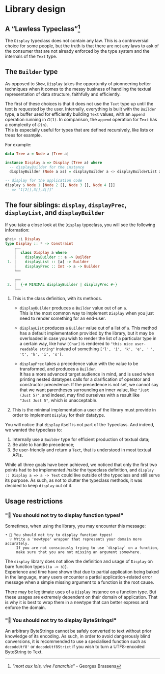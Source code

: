 # Library design 

## A “Lawless Typeclass”[^lois]

The `Display` typeclass does not contain any law. This is a controversial choice for some people,
but the truth is that there are not any laws to ask of the consumer that are not already enforced
by the type system and the internals of the `Text` type.

## The `Builder` type

As opposed to `Show`, `Display` takes the opportunity of pionneering better techniques when it comes
to the messy business of handling the textual representation of data structure, faithfully and efficiently.

The first of these choices is that it does not use the `Text` type up until the text is requested by the
user. Internally, everything is built with the `Builder` type, a buffer used for efficiently building `Text`
values, with an `append` operation running in `𝛰(1)`. In comparison, the `append` operation for `Text` has a 
complexity of `𝛰(n)`.  
This is especially useful for types that are defined recursively, like lists or trees for example. 

For example: 
```haskell
data Tree a = Node a [Tree a]

instance Display a => Display (Tree a) where
  -- displayBuilder for the instance
  displayBuilder (Node a xs) = displayBuilder a <> displayBuilderList xs

-- display for the application code
display $ Node 1 [Node 2 [], Node 3 [], Node 4 []]
-- => "1[2[],3[],4[]]"
```

## The four siblings: `display`, `displayPrec`, `displayList`, and `displayBuilder`

If you take a close look at the `Display` typeclass, you will see the following information:

```haskell
ghci> :i Display
type Display :: * -> Constraint
    ┌──
    │  class Display a where
    │    displayBuilder :: a -> Builder
 1. │    displayList :: [a] -> Builder
    │    displayPrec :: Int -> a -> Builder
    └──

    ┌──
 2. │  {-# MINIMAL displayBuilder | displayPrec #-}
    └──

```

1. This is the class definition, with its methods.
    * `displayBuilder` produces a `Builder` value out of an `a`.  
       This is the most common way to implement `Display` when you just need to render something for an end-user.
  
    * `displayList` produces a `Builder` value out of a list of `a`.
       This method has a default implementation provided by the library, but it may be overloaded in case you
       wish to render the list of a particular type in a certain way, like how `[Char]` is rendered to `"this nice user-readable string"` instead of something `['l', 'i', 'k', 'e', ' ', 't', 'h', 'i', 's']`.
  
    * `displayPrec` takes a precedence value with the value to be transformed, and produces a `Builder`.  
       It has a more advanced target audience in mind, and is used when printing nested datatypes calls for a clarification of operator and constructor precedence.
       If the precedence is not set, we cannot say that we want parentheses surrounding an inner value, like `"Just (Just 5)"`, and indeed, may find ourselves
       with a result like `"Just Just 5"`, which is unacceptable.

2. This is the minimal implementation a user of the library must provide in order to implement `Display` for
their datatype.

You will notice that `display` itself is not part of the Typeclass. And indeed, we wanted the typeclass to:

  1. Internally use a `Builder` type for efficient production of textual data;
  2. Be able to handle precedence;
  3. Be user-friendly and return a `Text`, that is understood in most textual APIs.

  While all three goals have been achieved, we noticed that only the first two points had to be implemented
  *inside* the typeclass definition, and `display :: Display a => a -> Text` could live outside of the typeclass
  and still serve its purpose. As such, as not to clutter the typeclass methods, it was decided to keep `display`
  out of it.

## Usage restrictions

### "🚫 You should not try to display function types!"

Sometimes, when using the library, you may encounter this message:

```
• 🚫 You should not try to display function types!                     
  💡 Write a 'newtype' wrapper that represents your domain more accurately.
     If you are not consciously trying to use `display` on a function,     
     make sure that you are not missing an argument somewhere.
```

The `display` library does not allow the definition and usage of `Display` on
bare function types (`(a -> b)`).  
Experience and time have shown that due to partial application being baked in the language,
many users encounter a partial application-related error message when a simple missing
argument to a function is the root cause.

There may be legitimate uses of a `Display` instance on a function type.
But these usages are extremely dependent on their domain of application.
That is why it is best to wrap them in a newtype that can better
express and enforce the domain.

### "🚫 You should not try to display ByteStrings!"

An arbitrary ByteStrings cannot be safely converted to text without prior knowledge of its encoding.
As such, in order to avoid dangerously blind conversions, it is recommended to use a specialised
function such as `decodeUtf8'` or `decodeUtf8Strict` if you wish to turn a UTF8-encoded ByteString
to Text.

[^lois]: _"mort aux lois, vive l'anarchie"_ - Georges Brassens
